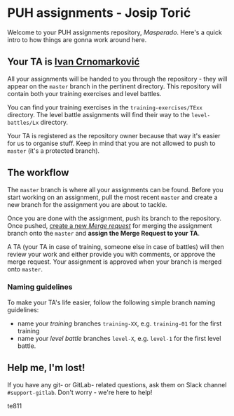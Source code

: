 # PUH assignments - Josip Torić

Welcome to your PUH assignments repository, *Masperado*. Here's a quick intro to how things are gonna work around here.

## Your TA is [Ivan Crnomarković](https://puh.takelab.fer.hr/Ivan)

All your assignments will be handed to you through the repository - they will
appear on the `master` branch in the pertinent directory. This repository will
contain both your training exercises and level battles.

You can find your training exercises in the `training-exercises/TExx` directory.
The level battle assignments will find their way to the `level-battles/Lx`
directory.

Your TA is registered as the repository owner because that way it's easier for
us to organise stuff. Keep in mind that you are not allowed to push to `master`
(it's a protected branch).

## The workflow

The `master` branch is where all your assignments can be found. Before you start
working on an assignment, pull the most recent `master` and create a new branch
for the assignment you are about to tackle.

Once you are done with the assignment, push its branch to the repository. Once
pushed, [create a new *Merge request*](https://docs.gitlab.com/ee/gitlab-basics/add-merge-request.html)
for merging the assignment branch onto the `master` and **assign the Merge Request
to your TA**.

A TA (your TA in case of training, someone else in case of battles) will then
review your work and either provide you with comments, or approve the merge
request. Your assignment is approved when your branch is merged onto `master`.

### Naming guidelines

To make your TA's life easier, follow the following simple branch naming
guidelines:

* name your *training* branches `training-XX`, e.g. `training-01` for the first
training
* name your *level battle* branches `level-X`, e.g. `level-1` for the first
level battle.

## Help me, I'm lost!

If you have any git- or GitLab- related questions, ask them on Slack channel
`#support-gitlab`. Don't worry - we're here to help!


te811